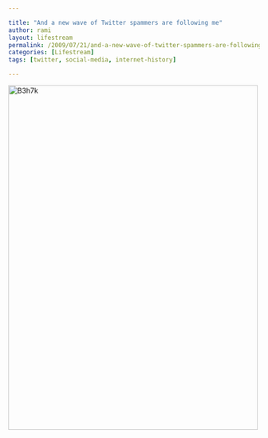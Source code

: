 ```yaml
---

title: "And a new wave of Twitter spammers are following me"
author: rami
layout: lifestream 
permalink: /2009/07/21/and-a-new-wave-of-twitter-spammers-are-following-me/
categories: [Lifestream]
tags: [twitter, social-media, internet-history]

---
```


<div class='p_embed p_image_embed'>
  <a href="http://139.59.20.41/wp-content/uploads/2011/12/b3h7k-scaled1000.png"><img alt="B3h7k" height="690" src="http://139.59.20.41/wp-content/uploads/2011/12/b3h7k-scaled1000.png?w=217" width="500" /></a>
</div>
